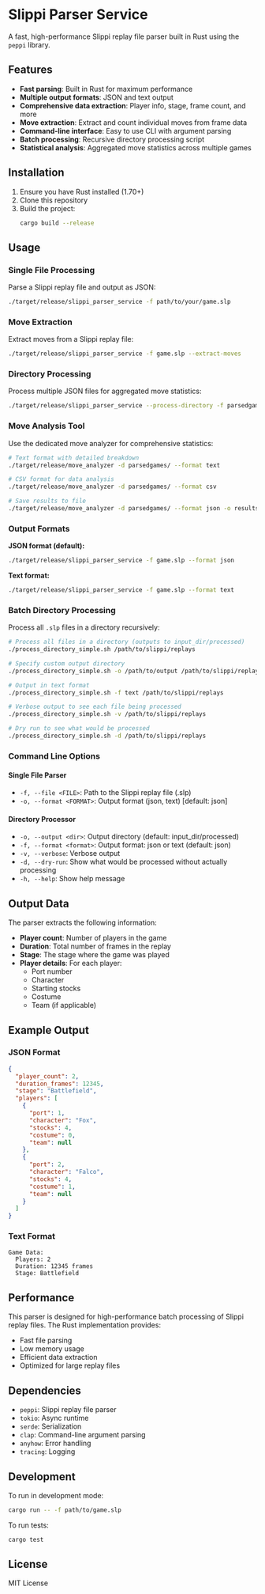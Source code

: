 # Slippi Parser Service

A fast, high-performance Slippi replay file parser built in Rust using the `peppi` library.

## Features

- **Fast parsing**: Built in Rust for maximum performance
- **Multiple output formats**: JSON and text output
- **Comprehensive data extraction**: Player info, stage, frame count, and more
- **Move extraction**: Extract and count individual moves from frame data
- **Command-line interface**: Easy to use CLI with argument parsing
- **Batch processing**: Recursive directory processing script
- **Statistical analysis**: Aggregated move statistics across multiple games

## Installation

1. Ensure you have Rust installed (1.70+)
2. Clone this repository
3. Build the project:
   ```bash
   cargo build --release
   ```

## Usage

### Single File Processing

Parse a Slippi replay file and output as JSON:
```bash
./target/release/slippi_parser_service -f path/to/your/game.slp
```

### Move Extraction

Extract moves from a Slippi replay file:
```bash
./target/release/slippi_parser_service -f game.slp --extract-moves
```

### Directory Processing

Process multiple JSON files for aggregated move statistics:
```bash
./target/release/slippi_parser_service --process-directory -f parsedgames/
```

### Move Analysis Tool

Use the dedicated move analyzer for comprehensive statistics:
```bash
# Text format with detailed breakdown
./target/release/move_analyzer -d parsedgames/ --format text

# CSV format for data analysis
./target/release/move_analyzer -d parsedgames/ --format csv

# Save results to file
./target/release/move_analyzer -d parsedgames/ --format json -o results.json
```

### Output Formats

**JSON format (default):**
```bash
./target/release/slippi_parser_service -f game.slp --format json
```

**Text format:**
```bash
./target/release/slippi_parser_service -f game.slp --format text
```

### Batch Directory Processing

Process all `.slp` files in a directory recursively:

```bash
# Process all files in a directory (outputs to input_dir/processed)
./process_directory_simple.sh /path/to/slippi/replays

# Specify custom output directory
./process_directory_simple.sh -o /path/to/output /path/to/slippi/replays

# Output in text format
./process_directory_simple.sh -f text /path/to/slippi/replays

# Verbose output to see each file being processed
./process_directory_simple.sh -v /path/to/slippi/replays

# Dry run to see what would be processed
./process_directory_simple.sh -d /path/to/slippi/replays
```

### Command Line Options

#### Single File Parser
- `-f, --file <FILE>`: Path to the Slippi replay file (.slp)
- `-o, --format <FORMAT>`: Output format (json, text) [default: json]

#### Directory Processor
- `-o, --output <dir>`: Output directory (default: input_dir/processed)
- `-f, --format <format>`: Output format: json or text (default: json)
- `-v, --verbose`: Verbose output
- `-d, --dry-run`: Show what would be processed without actually processing
- `-h, --help`: Show help message

## Output Data

The parser extracts the following information:

- **Player count**: Number of players in the game
- **Duration**: Total number of frames in the replay
- **Stage**: The stage where the game was played
- **Player details**: For each player:
  - Port number
  - Character
  - Starting stocks
  - Costume
  - Team (if applicable)

## Example Output

### JSON Format
```json
{
  "player_count": 2,
  "duration_frames": 12345,
  "stage": "Battlefield",
  "players": [
    {
      "port": 1,
      "character": "Fox",
      "stocks": 4,
      "costume": 0,
      "team": null
    },
    {
      "port": 2,
      "character": "Falco",
      "stocks": 4,
      "costume": 1,
      "team": null
    }
  ]
}
```

### Text Format
```
Game Data:
  Players: 2
  Duration: 12345 frames
  Stage: Battlefield
```

## Performance

This parser is designed for high-performance batch processing of Slippi replay files. The Rust implementation provides:

- Fast file parsing
- Low memory usage
- Efficient data extraction
- Optimized for large replay files

## Dependencies

- `peppi`: Slippi replay file parser
- `tokio`: Async runtime
- `serde`: Serialization
- `clap`: Command-line argument parsing
- `anyhow`: Error handling
- `tracing`: Logging

## Development

To run in development mode:
```bash
cargo run -- -f path/to/game.slp
```

To run tests:
```bash
cargo test
```

## License

MIT License 